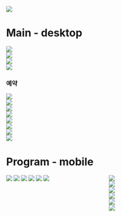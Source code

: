 
<div><img src="https://github.com/jingom368/oumtt/assets/67932739/e03c6766-908e-4281-99ab-4ec08456938f"></div>
<h1>Main - desktop</h1>
<div><img src="https://github.com/jingom368/oumtt/assets/67932739/b42a78b8-5026-40ab-a7a6-3de351373d56"></div>
<div><img src="https://github.com/jingom368/oumtt/assets/67932739/c819cfe0-ab64-4678-b83f-624f8b75a856"></div>
<div><img src="https://github.com/jingom368/oumtt/assets/67932739/48296d86-24f3-435c-9a9e-e1e3152ead15"></div>
<div><img src="https://github.com/jingom368/oumtt/assets/67932739/e14b08d6-9986-49a7-94df-f48cb9b39f31"></div>
<h3>예약</h3>
<div><img src="https://github.com/jingom368/oumtt/assets/67932739/eb0c3bdc-cb38-4daa-9e1d-8364b5ef0149"></div>
<div><img src="https://github.com/jingom368/oumtt/assets/67932739/fa96d0c8-2c6c-4971-9bd2-0172dc379988"></div>
<div><img src="https://github.com/jingom368/oumtt/assets/67932739/1b2df324-2578-4437-af5e-5231fa6fb0aa"></div>
<div><img src="https://github.com/jingom368/oumtt/assets/67932739/a89e366b-19eb-4925-a274-26c94c1da4c5"></div>
<div><img src="https://github.com/jingom368/oumtt/assets/67932739/9462fd70-6b7a-4625-a9ef-3fd3a8f1fa07"></div>
<div><img src="https://github.com/jingom368/oumtt/assets/67932739/b4df6d9b-06ec-4c0c-8e28-e7a6f93e0fd8"></div>
<div><img src="https://github.com/jingom368/oumtt/assets/67932739/ce2c3c9d-cad1-471c-85e8-121cc99265a1"></div>
<div><img src="https://github.com/jingom368/oumtt/assets/67932739/99a9a767-86cb-49e9-b590-3ca9bb46c6be"></div>

<h1>Program - mobile</h1>

<div style="float: left; width: 45%;">

<img src="https://github.com/jingom368/oumtt/assets/67932739/bbbf3f41-a52b-4c75-b1a0-34280745cb8e" />
<img src="https://github.com/jingom368/oumtt/assets/67932739/fad58478-c2e4-47ea-94b3-8f78704dca7f" />
<img src="https://github.com/jingom368/oumtt/assets/67932739/345d11ee-6f6b-4a19-9173-84a98ce6d1a0" />
<img src="https://github.com/jingom368/oumtt/assets/67932739/185fd568-5cd3-4ee9-865d-769151a5d376"  />
<img src="https://github.com/jingom368/oumtt/assets/67932739/d70db9eb-10ae-4764-b37c-9fbf7d0cf36a"  />
<img src="https://github.com/jingom368/oumtt/assets/67932739/772cc791-0435-48f2-9bc2-0424b5cebd52" />

</div>

<div style="float: right; width: 45%;">

<div><img src="https://github.com/jingom368/oumtt/assets/67932739/999aa3bf-a32d-4ab4-88b9-ff2451243dbd"></div>
<div><img src="https://github.com/jingom368/oumtt/assets/67932739/6db12935-d19c-4ae1-b0d8-d6afb8cc46c9"></div> 
<div><img src="https://github.com/jingom368/oumtt/assets/67932739/8d46427e-d5e7-44de-96a8-616f27a49b51"></div> 
<div><img src="https://github.com/jingom368/oumtt/assets/67932739/f0544fa5-303a-4c39-a0c6-ed215810bfcb"></div>
<div><img src="https://github.com/jingom368/oumtt/assets/67932739/2c6d529d-0977-4877-a3e2-fbcaf84f7cf7"></div> 
<div><img src="https://github.com/jingom368/oumtt/assets/67932739/eb7ff4c1-704a-47fd-8794-422b1d94d9cf"></div>

</div>

<div style="clear: both;"></div>
